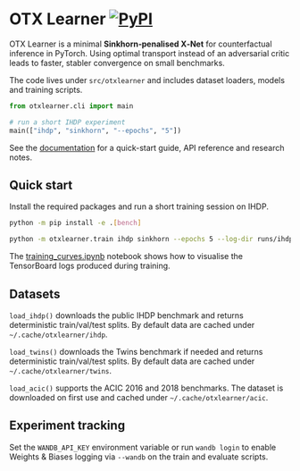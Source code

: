 # OTX Learner [![PyPI](https://img.shields.io/pypi/v/otxlearner.svg)](https://pypi.org/project/otxlearner/)


OTX Learner is a minimal **Sinkhorn‑penalised X‑Net** for counterfactual inference in PyTorch. Using optimal transport instead of an adversarial critic leads to faster, stabler convergence on small benchmarks.

The code lives under `src/otxlearner` and includes dataset loaders, models and training scripts.

```python
from otxlearner.cli import main

# run a short IHDP experiment
main(["ihdp", "sinkhorn", "--epochs", "5"])
```

See the [documentation](https://otxlearner.readthedocs.io/) for a quick-start guide, API reference and research notes.

## Quick start

Install the required packages and run a short training session on IHDP.

```bash
python -m pip install -e .[bench]

python -m otxlearner.train ihdp sinkhorn --epochs 5 --log-dir runs/ihdp
```

The [training_curves.ipynb](examples/training_curves.ipynb) notebook shows how to visualise the TensorBoard logs produced during training.

## Datasets

`load_ihdp()` downloads the public IHDP benchmark and returns deterministic train/val/test splits. By default data are cached under `~/.cache/otxlearner/ihdp`.

`load_twins()` downloads the Twins benchmark if needed and returns deterministic train/val/test splits. By default data are cached under `~/.cache/otxlearner/twins`.

`load_acic()` supports the ACIC 2016 and 2018 benchmarks. The dataset is downloaded on first use and cached under `~/.cache/otxlearner/acic`.

## Experiment tracking

Set the `WANDB_API_KEY` environment variable or run `wandb login` to enable Weights & Biases logging via `--wandb` on the train and evaluate scripts.

